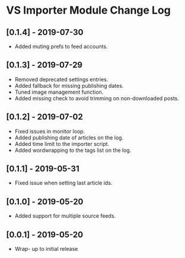 
# VS Importer Module Change Log

## [0.1.4] - 2019-07-30

- Added muting prefs to feed accounts.

## [0.1.3] - 2019-07-29

- Removed deprecated settings entries.
- Added fallback for missing publishing dates.
- Tuned image management function.
- Added missing check to avoid trimming on non-downloaded posts.

## [0.1.2] - 2019-07-02

- Fixed issues in monitor loop.
- Added publishing date of articles on the log.
- Added time limit to the importer script.
- Added wordwrapping to the tags list on the log.

## [0.1.1] - 2019-05-31

- Fixed issue when setting last article ids.

## [0.1.0] - 2019-05-20

- Added support for multiple source feeds.

## [0.0.1] - 2019-05-20 

- Wrap- up to initial release
